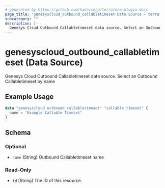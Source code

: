 ```yaml
---
# generated by https://github.com/hashicorp/terraform-plugin-docs
page_title: "genesyscloud_outbound_callabletimeset Data Source - terraform-provider-genesyscloud"
subcategory: ""
description: |-
  Genesys Cloud Outbound Callabletimeset data source. Select an Outbound Callabletimeset by name
---
```


# genesyscloud_outbound_callabletimeset (Data Source)

Genesys Cloud Outbound Callabletimeset data source. Select an Outbound Callabletimeset by name

## Example Usage

```terraform
data "genesyscloud_outbound_callabletimeset" "callable_timeset" {
  name = "Example Callable Timeset"
}
```

<!-- schema generated by tfplugindocs -->
## Schema

### Optional

- `name` (String) Outbound Callabletimeset name

### Read-Only

- `id` (String) The ID of this resource.
